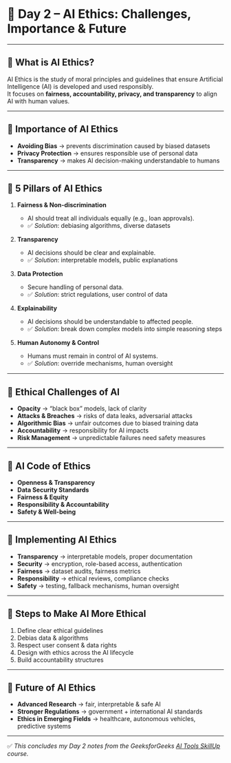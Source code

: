 # 📘 Day 2 – AI Ethics: Challenges, Importance & Future  

---

## 🔹 What is AI Ethics?  
AI Ethics is the study of moral principles and guidelines that ensure Artificial Intelligence (AI) is developed and used responsibly.  
It focuses on **fairness, accountability, privacy, and transparency** to align AI with human values.  

---

## 🔹 Importance of AI Ethics  
- **Avoiding Bias** → prevents discrimination caused by biased datasets  
- **Privacy Protection** → ensures responsible use of personal data  
- **Transparency** → makes AI decision-making understandable to humans  

---

## 🔹 5 Pillars of AI Ethics  

1. **Fairness & Non-discrimination**  
   - AI should treat all individuals equally (e.g., loan approvals).  
   - ✅ *Solution*: debiasing algorithms, diverse datasets  

2. **Transparency**  
   - AI decisions should be clear and explainable.  
   - ✅ *Solution*: interpretable models, public explanations  

3. **Data Protection**  
   - Secure handling of personal data.  
   - ✅ *Solution*: strict regulations, user control of data  

4. **Explainability**  
   - AI decisions should be understandable to affected people.  
   - ✅ *Solution*: break down complex models into simple reasoning steps  

5. **Human Autonomy & Control**  
   - Humans must remain in control of AI systems.  
   - ✅ *Solution*: override mechanisms, human oversight  

---

## 🔹 Ethical Challenges of AI  
- **Opacity** → “black box” models, lack of clarity  
- **Attacks & Breaches** → risks of data leaks, adversarial attacks  
- **Algorithmic Bias** → unfair outcomes due to biased training data  
- **Accountability** → responsibility for AI impacts  
- **Risk Management** → unpredictable failures need safety measures  

---

## 🔹 AI Code of Ethics  
- **Openness & Transparency**  
- **Data Security Standards**  
- **Fairness & Equity**  
- **Responsibility & Accountability**  
- **Safety & Well-being**  

---

## 🔹 Implementing AI Ethics  
- **Transparency** → interpretable models, proper documentation  
- **Security** → encryption, role-based access, authentication  
- **Fairness** → dataset audits, fairness metrics  
- **Responsibility** → ethical reviews, compliance checks  
- **Safety** → testing, fallback mechanisms, human oversight  

---

## 🔹 Steps to Make AI More Ethical  
1. Define clear ethical guidelines  
2. Debias data & algorithms  
3. Respect user consent & data rights  
4. Design with ethics across the AI lifecycle  
5. Build accountability structures  

---

## 🔹 Future of AI Ethics  
- **Advanced Research** → fair, interpretable & safe AI  
- **Stronger Regulations** → government + international AI standards  
- **Ethics in Emerging Fields** → healthcare, autonomous vehicles, predictive systems  

---

✅ *This concludes my Day 2 notes from the GeeksforGeeks [AI Tools SkillUp](https://www.geeksforgeeks.org/batch/skill-up-ai-tools?tab=Chapters) course.*  
